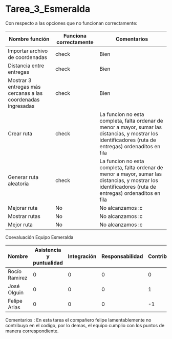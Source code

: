 # Tarea_3_Esmeralda
Con respecto a las opciones que no funcionan correctamente:

Nombre función | Funciona correctamente | Comentarios |
----- | ------------------------ | ----------- |
Importar archivo de coordenadas | check | Bien |
Distancia entre entregas | check | Bien |
Mostrar 3 entregas más cercanas a las coordenadas ingresadas | check | Bien |
Crear ruta | check | La funcion no esta completa, falta ordenar de menor a mayor, sumar las distancias, y mostrar los identificadores (ruta de entregas) ordenaditos en fila |
Generar ruta aleatoria | check | La funcion no esta completa, falta ordenar de menor a mayor, sumar las distancias, y mostrar los identificadores (ruta de entregas) ordenaditos en fila |
Mejorar ruta | No | No alcanzamos :c |
Mostrar rutas | No | No alcanzamos :c|
Mejor ruta | No | No alcanzamos :c|


Coevaluación Equipo Esmeralda

Nombre | Asistencia y puntualidad | Integración | Responsabilidad | Contribución | 
------ | ------------------------ | ----------- | --------------- | ------------ |
Rocío Ramirez | 0 | 0 | 0 | 0 |
José Olguin | 0 | 0 | 0 | 1 |
Felipe Arias | 0 | 0 | 0 | -1 |

Comentarios : En esta tarea el compañero felipe lamentablemente no contribuyo en el codigo, por lo demas, el equipo cumplio con los puntos de manera correspondiente. 

